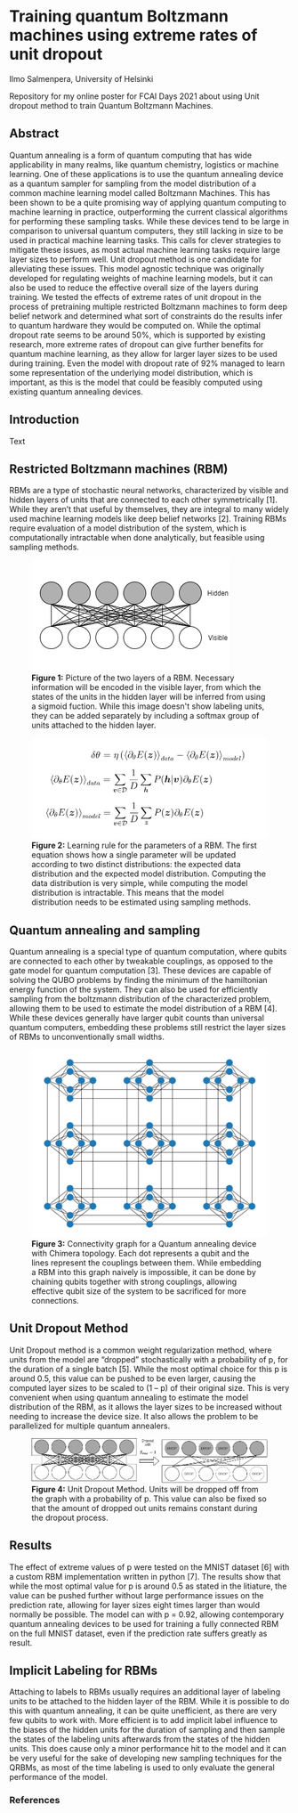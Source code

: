 # Training quantum Boltzmann machines using extreme rates of unit dropout 

Ilmo Salmenpera,
University of Helsinki



Repository for my online poster for FCAI Days 2021 about using Unit dropout method to train Quantum Boltzmann Machines.

## Abstract

Quantum annealing is a form of quantum computing that has wide applicability in many realms, like quantum chemistry, logistics or machine learning. One of these applications is to use the quantum annealing device as a quantum sampler for sampling from the model distribution of a common machine learning model called Boltzmann Machines. This has been shown to be a quite promising way of applying quantum computing to machine learning in practice, outperforming the current classical algorithms for performing these sampling tasks.
While these devices tend to be large in comparison to universal quantum computers, they still lacking in size to be used in practical machine learning tasks. This calls for clever strategies to mitigate these issues, as most actual machine learning tasks require large layer sizes to perform well. Unit dropout method is one candidate for alleviating these issues. This model agnostic technique was originally developed for regulating weights of machine learning models, but it can also be used to reduce the effective overall size of the layers during training.
We tested the effects of extreme rates of unit dropout in the process of pretraining multiple restricted Boltzmann machines to form deep belief network and determined what sort of constraints do the results infer to quantum hardware they would be computed on. While the optimal dropout rate seems to be around 50%, which is supported by existing research, more extreme rates of dropout can give further benefits for quantum machine learning, as they allow for larger layer sizes to be used during training. Even the model with dropout rate of 92% managed to learn some representation of the underlying model distribution, which is important, as this is the model that could be feasibly computed using existing quantum annealing devices. 

## Introduction

Text

## Restricted Boltzmann machines (RBM)

RBMs are a type of stochastic neural networks, characterized by visible and hidden layers of units that are connected to each other symmetrically [1]. While they aren’t that useful by themselves, they are integral to many widely used machine learning models like deep belief networks [2]. Training RBMs require evaluation of a model distribution of the system, which is computationally intractable when done analytically, but feasible using sampling methods.

<figure>
  <img src="https://github.com/Ilmosal/FCAIDays2021Poster/blob/main/pictures/bm.png" alt="Restricted Boltzmann Machine"/>
  <figcaption><b>Figure 1:</b> Picture of the two layers of a RBM. Necessary information will be encoded in the visible layer, from which the states of the units in the hidden layer will be inferred from using a sigmoid fuction. While this image doesn't show labeling units, they can be added separately by including a softmax group of units attached to the hidden layer.</figcaption>
</figure>

<figure>
  <img src="https://github.com/Ilmosal/FCAIDays2021Poster/blob/main/pictures/rbm_kaavat.png" alt="Learning rules for Restricted Boltzmann Machines"/>
  <figcaption><b>Figure 2:</b> Learning rule for the parameters of a RBM. The first equation shows how a single parameter will be updated according to two distinct distributions: the expected data distribution and the expected model distribution. Computing the data distribution is very simple, while computing the model distribution is intractable. This means that the model distribution needs to be estimated using sampling methods.</figcaption>
</figure>

## Quantum annealing and sampling

Quantum annealing is a special type of quantum computation, where qubits are connected to each other by tweakable couplings, as opposed to the gate model for quantum computation [3]. These devices are capable of solving the QUBO problems by finding the minimum of the hamiltonian energy function of the system. They can also be used for efficiently sampling from the boltzmann distribution of the characterized problem, allowing them to be used to estimate the model distribution of a RBM [4]. While these devices generally have larger qubit counts than universal quantum computers, embedding these problems still restrict the layer sizes of RBMs to unconventionally small widths.

<figure>
  <img src="https://github.com/Ilmosal/FCAIDays2021Poster/blob/main/pictures/chimera.png" alt="Chimera Graph"/>
  <figcaption><b>Figure 3:</b> Connectivity graph for a Quantum annealing device with Chimera topology. Each dot represents a qubit and the lines represent the couplings between them. While embedding a RBM into this graph naively is impossible, it can be done by chaining qubits together with strong couplings, allowing effective qubit size of the system to be sacrificed for more connections.</figcaption>
</figure>

## Unit Dropout Method

Unit Dropout method is a common weight regularization method, where units from the model are “dropped” stochastically with a probability of p, for the duration of a single batch [5]. While the most optimal choice for this p is around 0.5, this value can be pushed to be even larger, causing the computed layer sizes to be scaled to (1 – p) of their original size. This is very convenient when using quantum annealing to estimate the model distribution of the RBM, as it allows the layer sizes to be increased without needing to increase the device size. It also allows the problem to be parallelized for multiple quantum annealers.

<figure>
  <img src="https://github.com/Ilmosal/FCAIDays2021Poster/blob/main/pictures/dropout.png" alt="Unit dropout method"/>
  <figcaption><b>Figure 4:</b> Unit Dropout Method. Units will be dropped off from the graph with a probability of p. This value can also be fixed so that the amount of dropped out units remains constant during the dropout process.</figcaption>
</figure>

## Results

The effect of extreme values of p were tested on the MNIST dataset [6] with a custom RBM implementation written in python [7]. The results show that while the most optimal value for p is around 0.5 as stated in the litiature, the value can be pushed further without large performance issues on the prediction rate, allowing for layer sizes eight times larger than would normally be possible. The model can with p = 0.92, allowing contemporary quantum annealing devices to be used for training a fully connected RBM on the full MNIST dataset, even if the prediction rate suffers greatly as result.

## Implicit Labeling for RBMs

Attaching to labels to RBMs usually requires an additional layer of labeling units to be attached to the hidden layer of the RBM. While it is possible to do this with quantum annealing, it can be quite unefficient, as there are very few qubits to work with. More efficient is to add implicit label influence to the biases of the hidden units for the duration of sampling and then sample the states of the labeling units afterwards from the states of the hidden units. This does cause only a minor performance hit to the model and it can be very useful for the sake of developing new sampling techniques for the QRBMs, as most of the time labeling is used to only evaluate the general performance of the model.

### References
